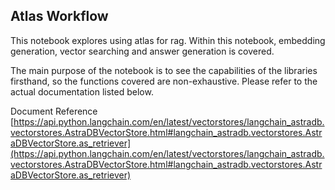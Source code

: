 ## Atlas Workflow

This notebook explores using atlas for rag. Within this notebook, embedding generation, vector searching and answer generation is covered.

The main purpose of the notebook is to see the capabilities of the libraries firsthand, so the functions covered are non-exhaustive. Please refer to the actual documentation listed below.

Document Reference
[https://api.python.langchain.com/en/latest/vectorstores/langchain_astradb.vectorstores.AstraDBVectorStore.html#langchain_astradb.vectorstores.AstraDBVectorStore.as_retriever](https://api.python.langchain.com/en/latest/vectorstores/langchain_astradb.vectorstores.AstraDBVectorStore.html#langchain_astradb.vectorstores.AstraDBVectorStore.as_retriever)